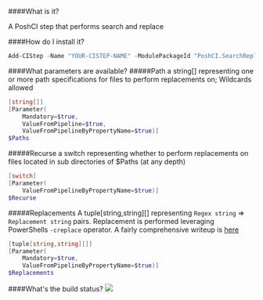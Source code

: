####What is it?

A PoshCI step that performs search and replace

####How do I install it?

```PowerShell
Add-CIStep -Name "YOUR-CISTEP-NAME" -ModulePackageId "PoshCI.SearchReplace"
```

####What parameters are available?
#####Path
a string[] representing one or more path specifications for files to perform replacements on; Wildcards allowed
```PowerShell
[string[]]
[Parameter(
	Mandatory=$true,
    ValueFromPipeline=$true,
	ValueFromPipelineByPropertyName=$true)]
$Paths
```

#####Recurse
a switch representing whether to perform replacements on files located in sub directories of $Paths (at any depth)
```PowerShell
[switch]
[Parameter(
	ValueFromPipelineByPropertyName=$true)]
$Recurse
```

#####Replacements
A tuple[string,string][] representing `Regex string` => `Replacement string` pairs. Replacement is performed leveraging PowerShells `-creplace` operator. A fairly comprehensive writeup is [here](http://www.regular-expressions.info/powershell.html) 
```PowerShell
[tuple[string,string][]]
[Parameter(
	Mandatory=$true,
	ValueFromPipelineByPropertyName=$true)]
$Replacements
```

####What's the build status?
![](https://ci.appveyor.com/api/projects/status/sye7k4oc83plnib3?svg=true)

